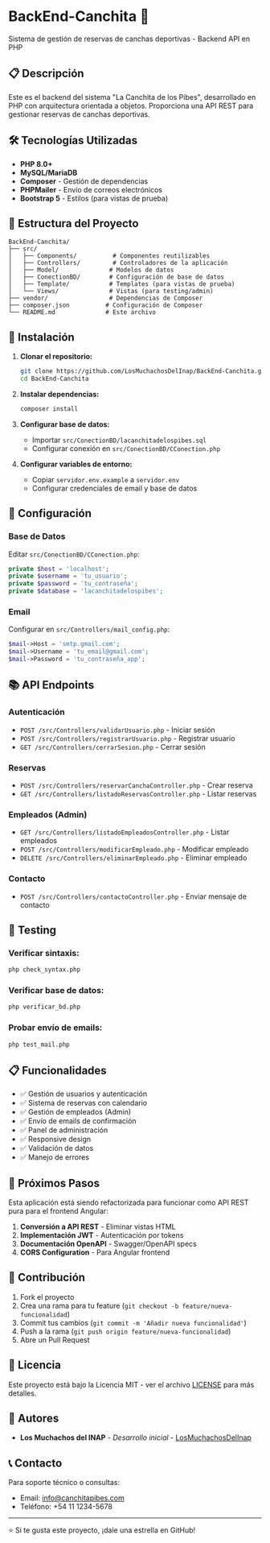 # BackEnd-Canchita 🏈

Sistema de gestión de reservas de canchas deportivas - Backend API en PHP

## 📋 Descripción

Este es el backend del sistema "La Canchita de los Pibes", desarrollado en PHP con arquitectura orientada a objetos. Proporciona una API REST para gestionar reservas de canchas deportivas.

## 🛠️ Tecnologías Utilizadas

- **PHP 8.0+**
- **MySQL/MariaDB**
- **Composer** - Gestión de dependencias
- **PHPMailer** - Envío de correos electrónicos
- **Bootstrap 5** - Estilos (para vistas de prueba)

## 📁 Estructura del Proyecto

```
BackEnd-Canchita/
├── src/
│   ├── Components/          # Componentes reutilizables
│   ├── Controllers/         # Controladores de la aplicación
│   ├── Model/              # Modelos de datos
│   ├── ConectionBD/        # Configuración de base de datos
│   ├── Template/           # Templates (para vistas de prueba)
│   └── Views/              # Vistas (para testing/admin)
├── vendor/                 # Dependencias de Composer
├── composer.json          # Configuración de Composer
└── README.md              # Este archivo
```

## 🚀 Instalación

1. **Clonar el repositorio:**
   ```bash
   git clone https://github.com/LosMuchachosDelInap/BackEnd-Canchita.git
   cd BackEnd-Canchita
   ```

2. **Instalar dependencias:**
   ```bash
   composer install
   ```

3. **Configurar base de datos:**
   - Importar `src/ConectionBD/lacanchitadelospibes.sql`
   - Configurar conexión en `src/ConectionBD/CConection.php`

4. **Configurar variables de entorno:**
   - Copiar `servidor.env.example` a `servidor.env`
   - Configurar credenciales de email y base de datos

## 🔧 Configuración

### Base de Datos
Editar `src/ConectionBD/CConection.php`:
```php
private $host = 'localhost';
private $username = 'tu_usuario';
private $password = 'tu_contraseña';
private $database = 'lacanchitadelospibes';
```

### Email
Configurar en `src/Controllers/mail_config.php`:
```php
$mail->Host = 'smtp.gmail.com';
$mail->Username = 'tu_email@gmail.com';
$mail->Password = 'tu_contraseña_app';
```

## 📚 API Endpoints

### Autenticación
- `POST /src/Controllers/validarUsuario.php` - Iniciar sesión
- `POST /src/Controllers/registrarUsuario.php` - Registrar usuario
- `GET /src/Controllers/cerrarSesion.php` - Cerrar sesión

### Reservas
- `POST /src/Controllers/reservarCanchaController.php` - Crear reserva
- `GET /src/Controllers/listadoReservasController.php` - Listar reservas

### Empleados (Admin)
- `GET /src/Controllers/listadoEmpleadosController.php` - Listar empleados
- `POST /src/Controllers/modificarEmpleado.php` - Modificar empleado
- `DELETE /src/Controllers/eliminarEmpleado.php` - Eliminar empleado

### Contacto
- `POST /src/Controllers/contactoController.php` - Enviar mensaje de contacto

## 🧪 Testing

### Verificar sintaxis:
```bash
php check_syntax.php
```

### Verificar base de datos:
```bash
php verificar_bd.php
```

### Probar envío de emails:
```bash
php test_mail.php
```

## 📋 Funcionalidades

- ✅ Gestión de usuarios y autenticación
- ✅ Sistema de reservas con calendario
- ✅ Gestión de empleados (Admin)
- ✅ Envío de emails de confirmación
- ✅ Panel de administración
- ✅ Responsive design
- ✅ Validación de datos
- ✅ Manejo de errores

## 🔄 Próximos Pasos

Esta aplicación está siendo refactorizada para funcionar como API REST pura para el frontend Angular:

1. **Conversión a API REST** - Eliminar vistas HTML
2. **Implementación JWT** - Autenticación por tokens
3. **Documentación OpenAPI** - Swagger/OpenAPI specs
4. **CORS Configuration** - Para Angular frontend

## 🤝 Contribución

1. Fork el proyecto
2. Crea una rama para tu feature (`git checkout -b feature/nueva-funcionalidad`)
3. Commit tus cambios (`git commit -m 'Añadir nueva funcionalidad'`)
4. Push a la rama (`git push origin feature/nueva-funcionalidad`)
5. Abre un Pull Request

## 📝 Licencia

Este proyecto está bajo la Licencia MIT - ver el archivo [LICENSE](LICENSE) para más detalles.

## 👥 Autores

- **Los Muchachos del INAP** - *Desarrollo inicial* - [LosMuchachosDelInap](https://github.com/LosMuchachosDelInap)

## 📞 Contacto

Para soporte técnico o consultas:
- Email: info@canchitapibes.com
- Teléfono: +54 11 1234-5678

---

⭐ Si te gusta este proyecto, ¡dale una estrella en GitHub!